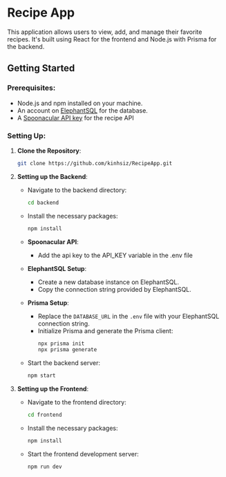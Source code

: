 # Recipe App 

This application allows users to view, add, and manage their favorite recipes. It's built using React for the frontend and Node.js with Prisma for the backend.

## Getting Started 

### Prerequisites:

- Node.js and npm installed on your machine.
- An account on [ElephantSQL](https://www.elephantsql.com/) for the database.
- A [Spoonacular API key](https://spoonacular.com/food-api) for the recipe API

### Setting Up:

1. **Clone the Repository**:
   ```bash
   git clone https://github.com/kinhsiz/RecipeApp.git
   ```

2. **Setting up the Backend**:

   - Navigate to the backend directory:
     ```bash
     cd backend
     ```

   - Install the necessary packages:
     ```bash
     npm install
     ```

   - **Spoonacular API**:
     - Add the api key to the API_KEY variable in the .env file   

   - **ElephantSQL Setup**:
     - Create a new database instance on ElephantSQL.
     - Copy the connection string provided by ElephantSQL.

   - **Prisma Setup**:
     - Replace the `DATABASE_URL` in the `.env` file with your ElephantSQL connection string.
     - Initialize Prisma and generate the Prisma client:
       ```bash
       npx prisma init
       npx prisma generate
       ```

   - Start the backend server:
     ```bash
     npm start
     ```

3. **Setting up the Frontend**:

   - Navigate to the frontend directory:
     ```bash
     cd frontend
     ```

   - Install the necessary packages:
     ```bash
     npm install
     ```

   - Start the frontend development server:
     ```bash
     npm run dev
     ```
